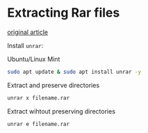 # Extracting Rar files
[original article](https://www.wikihow.com/Unrar-Files-in-Linux)

Install `unrar`:

Ubuntu/Linux Mint
```bash
sudo apt update & sudo apt install unrar -y
```

Extract and preserve directories
```bash
unrar x filename.rar
```

Extract wihtout preserving directories
```bash
unrar e filename.rar
```

